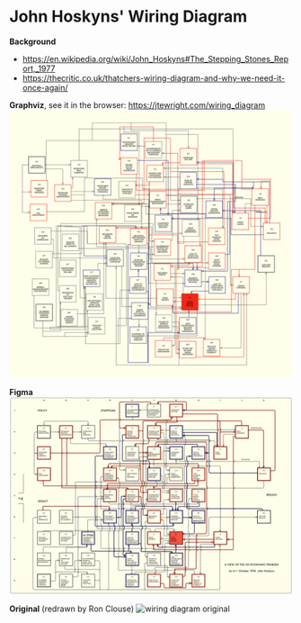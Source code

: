 # John Hoskyns' Wiring Diagram

**Background**
- https://en.wikipedia.org/wiki/John_Hoskyns#The_Stepping_Stones_Report,_1977
- https://thecritic.co.uk/thatchers-wiring-diagram-and-why-we-need-it-once-again/

**Graphviz**, see it in the browser: https://jtewright.com/wiring_diagram
![wiring diagram in Graphviz](https://github.com/jtewright/wiring_diagram/blob/main/wiring_diagram_graphviz.png?raw=true)

**Figma**
![wiring diagram in Figma](https://github.com/jtewright/wiring_diagram/blob/main/wiring_diagram_figma.png?raw=true)

**Original** (redrawn by Ron Clouse)
![wiring diagram original](https://github.com/jtewright/wiring_diagram/blob/main/wiring_diagram_original.png?raw=true)
